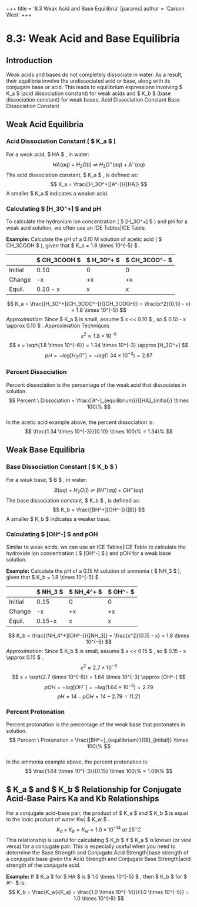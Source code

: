 +++
 title = '8.3 Weak Acid and Base Equilibria'
[params]
	author = 'Carson West'
+++
# 8.3: Weak Acid and Base Equilibria

## Introduction
Weak acids and bases do not completely dissociate in water. As a result, their equilibria involve the undissociated acid or base, along with its conjugate base or acid. This leads to equilibrium expressions involving  $ K_a $  (acid dissociation constant) for weak acids and  $ K_b $  (base dissociation constant) for weak bases. Acid Dissociation Constant Base Dissociation Constant

## Weak Acid Equilibria

### Acid Dissociation Constant ( $ K_a $ )
For a weak acid,  $ HA $ , in water:
 $$ HA(aq) + H_2O(l) \rightleftharpoons H_3O^+(aq) + A^-(aq) $$  The acid dissociation constant,  $ K_a $ , is defined as:
 $$ K_a = \frac{[H_3O^+][A^-]}{[HA]} $$  A smaller  $ K_a $  indicates a weaker acid.

### Calculating  $ [H_3O^+] $  and pH
To calculate the hydronium ion concentration ( $ [H_3O^+] $ ) and pH for a weak acid solution, we often use an ICE Tables|ICE Table.

**Example:** Calculate the pH of a 0.10 M solution of acetic acid ( $ CH_3COOH $ ), given that  $ K_a = 1.8 \times 10^{-5} $ .

|         |  $ CH_3COOH $  |  $ H_3O^+ $  |  $ CH_3COO^- $  |
| ------- | ----------- | -------- | ----------- |
| Initial | 0.10        | 0        | 0           |
| Change  | -x          | +x       | +x          |
| Equil.  | 0.10 - x    | x        | x           |

 $$ K_a = \frac{[H_3O^+][CH_3COO^-]}{[CH_3COOH]} = \frac{x^2}{0.10 - x} = 1.8 \times 10^{-5} $$  *Approximation:* Since  $ K_a $  is small, assume  $ x << 0.10 $ , so  $ 0.10 - x \approx 0.10 $ .  Approximation Techniques
 $$ x^2 \approx 1.8 \times 10^{-6} $$   $$ x = \sqrt{1.8 \times 10^{-6}} = 1.34 \times 10^{-3} \approx [H_3O^+] $$   $$ pH = -log[H_3O^+] = -log(1.34 \times 10^{-3}) = 2.87 $$  
### Percent Dissociation
Percent dissociation is the percentage of the weak acid that dissociates in solution.
 $$ Percent \ Dissociation = \frac{[A^-]_{equilibrium}}{[HA]_{initial}} \times 100\% $$  
In the acetic acid example above, the percent dissociation is:
 $$ \frac{1.34 \times 10^{-3}}{0.10} \times 100\% = 1.34\% $$  
## Weak Base Equilibria

### Base Dissociation Constant ( $ K_b $ )
For a weak base,  $ B $ , in water:
 $$ B(aq) + H_2O(l) \rightleftharpoons BH^+(aq) + OH^-(aq) $$  The base dissociation constant,  $ K_b $ , is defined as:
 $$ K_b = \frac{[BH^+][OH^-]}{[B]} $$  A smaller  $ K_b $  indicates a weaker base.

### Calculating  $ [OH^-] $  and pOH
Similar to weak acids, we can use an ICE Tables|ICE Table to calculate the hydroxide ion concentration ( $ [OH^-] $ ) and pOH for a weak base solution.

**Example:** Calculate the pH of a 0.15 M solution of ammonia ( $ NH_3 $ ), given that  $ K_b = 1.8 \times 10^{-5} $ .

|         |  $ NH_3 $  |  $ NH_4^+ $  |  $ OH^- $  |
| ------- | ------ | -------- | ------- |
| Initial | 0.15   | 0        | 0       |
| Change  | -x     | +x       | +x      |
| Equil.  | 0.15-x | x        | x       |

 $$ K_b = \frac{[NH_4^+][OH^-]}{[NH_3]} = \frac{x^2}{0.15 - x} = 1.8 \times 10^{-5} $$  *Approximation:* Since  $ K_b $  is small, assume  $ x << 0.15 $ , so  $ 0.15 - x \approx 0.15 $ .
 $$ x^2 \approx 2.7 \times 10^{-6} $$   $$ x = \sqrt{2.7 \times 10^{-6}} = 1.64 \times 10^{-3} \approx [OH^-] $$   $$ pOH = -log[OH^-] = -log(1.64 \times 10^{-3}) = 2.79 $$   $$ pH = 14 - pOH = 14 - 2.79 = 11.21 $$  
### Percent Protonation
Percent protonation is the percentage of the weak base that protonates in solution.
 $$ Percent \ Protonation = \frac{[BH^+]_{equilibrium}}{[B]_{initial}} \times 100\% $$  
In the ammonia example above, the percent protonation is:
 $$ \frac{1.64 \times 10^{-3}}{0.15} \times 100\% = 1.09\% $$  
##  $ K_a $  and  $ K_b $  Relationship for Conjugate Acid-Base Pairs Ka and Kb Relationships
For a conjugate acid-base pair, the product of  $ K_a $  and  $ K_b $  is equal to the Ionic product of water Kw| $ K_w $ .
 $$ K_a \times K_b = K_w = 1.0 \times 10^{-14} \ at \ 25^\circ C $$  This relationship is useful for calculating  $ K_b $  if  $ K_a $  is known (or vice versa) for a conjugate pair. This is especially useful when you need to determine the Base Strength and Conjugate Acid Strength|base strength of a conjugate base given the Acid Strength and Conjugate Base Strength|acid strength of the conjugate acid.

**Example:** If  $ K_a $  for  $ HA $  is  $ 1.0 \times 10^{-5} $ , then  $ K_b $  for  $ A^- $  is:
 $$ K_b = \frac{K_w}{K_a} = \frac{1.0 \times 10^{-14}}{1.0 \times 10^{-5}} = 1.0 \times 10^{-9} $$  